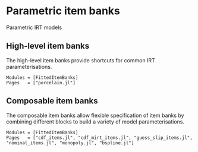 # Parametric item banks

Parametric IRT models

## High-level item banks

The high-level item banks provide shortcuts for common IRT parameterisations.

```@autodocs
Modules = [FittedItemBanks]
Pages   = ["porcelain.jl"]
```

## Composable item banks

The composable item banks allow flexible specification of item banks by
combining different blocks to build a variety of model parameterisations.

```@autodocs
Modules = [FittedItemBanks]
Pages   = ["cdf_items.jl", "cdf_mirt_items.jl", "guess_slip_items.jl", "nominal_items.jl", "monopoly.jl", "bspline.jl"]
```
